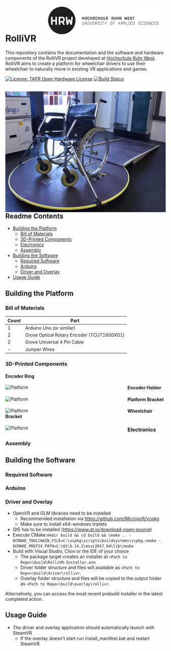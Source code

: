 <img src="/documentation/images/hrw_logo.png" align="right" alt="HRW Logo" width="384"/>
<br/>
<br/>
<br/>

# RolliVR

This repository contains the documentation and the software and hardware components of the RolliVR project developed at [Hochschule Ruhr West](https://www.hochschule-ruhr-west.de/). RolliVR aims to create a platform for wheelchair drivers to use their wheelchair to naturally move in existing VR applications and games.

[![License: TAPR Open Hardware License](https://img.shields.io/badge/License-TAPR_Open_Hardware_License-blue)](https://tapr.org/the-tapr-open-hardware-license/)
[![Build Status](https://github.com/henriheimann/rollivr/workflows/build/badge.svg)](https://github.com/henriheimann/rollivr/actions)

</br>

<img src="/documentation/images/platform.jpg" align="left" alt="Platform" width="600"/>

</br>
</br>

## Readme Contents

- [Building the Platform](#building-the-platform)
    - [Bill of Materials](#bill-of-materials)
    - [3D-Printed Components](#3D-Printed-Components)
    - [Electronics](#electronics)
    - [Assembly](#assembly)
- [Building the Software](#building-the-software)
    - [Required Software](#required-software)
    - [Arduino](#arduino)
    - [Driver and Overlay](#driver-and-overlay)
- [Usage Guide](#usage-guide)

## Building the Platform

### Bill of Materials

| Count | Part |
| - | - |
| 1 | Arduino Uno (or similar) |
| 2 | Grove Optical Rotary Encoder (TCUT1600X01) |
| 2 | Grove Universal 4 Pin Cable |
| - | Jumper Wires |


### 3D-Printed Components


#### Encoder Ring

<img src="/documentation/images/encoder-ring.jpg" align="left" alt="Platform" width="384"/>

#### Encoder Holder

<img src="/documentation/images/encoder-holder.jpg" align="left" alt="Platform" width="384"/>

#### Platform Bracket

<img src="/documentation/images/platform-bracket.jpg" align="left" alt="Platform" width="384"/>

#### Wheelchair Bracket

<img src="/documentation/images/wheelchair-bracket.jpg" align="left" alt="Platform" width="384"/>

### Electronics    

### Assembly


## Building the Software

### Required Software

### Arduino

### Driver and Overlay

- OpenVR and GLM libraries need to be installed
    - Recommended installation via https://github.com/Microsoft/vcpkg
    - Make sure to install x64-windows triplets
- Qt5 has to be installed (https://www.qt.io/download-open-source)
- Execute CMake `mkdir build && cd build && cmake .. -DCMAKE_TOOLCHAIN_FILE=C:\vcpkg\scripts\buildsystems\vcpkg.cmake -DCMAKE_PREFIX_PATH=C:\Qt\5.14.2\msvc2017_64\lib\cmake`
- Build with Visual Studio, Clion or the IDE of your choice
    - The package target creates an installer at `<Path to Repo>\build\RolliVR-Installer.exe`
	- Driver folder structure and files will available as `<Path to Repo>\build\driver\rollivr`.
	- Overlay folder structure and files will be copied to the output folder as `<Path to Repo>\build\overlay\rollivr`.
	
Alternatively, you can access the most recent prebuild installer in the latest completed action.

## Usage Guide

- The driver and overlay application should automatically launch with SteamVR
    - If the overlay doesn't start run install_manifest.bat and restart SteamVR
